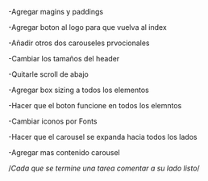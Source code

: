 -Agregar magins y paddings

-Agregar boton al logo para que vuelva al index

-Añadir otros dos carouseles prvocionales

-Cambiar los tamaños del header

-Quitarle scroll de abajo

-Agregar box sizing a todos los elementos

-Hacer que el boton funcione en todos los elemntos

-Cambiar iconos por Fonts

-Hacer que el carousel se expanda hacia todos los lados

-Agregar mas contenido carousel

/*Cada que se termine una tarea comentar a su lado listo*/
